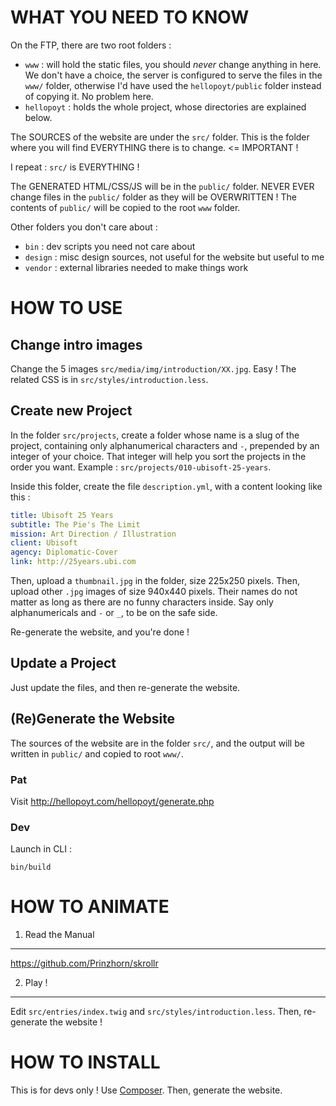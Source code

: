 
WHAT YOU NEED TO KNOW
=====================

On the FTP, there are two root folders :
- `www` : will hold the static files, you should *never* change anything in here.
          We don't have a choice, the server is configured to serve the files in the `www/` folder,
          otherwise I'd have used the `hellopoyt/public` folder instead of copying it. No problem here.
- `hellopoyt` : holds the whole project, whose directories are explained below.

The SOURCES of the website are under the `src/` folder.
This is the folder where you will find EVERYTHING there is to change.  <= IMPORTANT !

I repeat : `src/` is EVERYTHING !

The GENERATED HTML/CSS/JS will be in the `public/` folder.
NEVER EVER change files in the `public/` folder as they will be OVERWRITTEN !
The contents of `public/` will be copied to the root `www` folder.

Other folders you don't care about :
- `bin` : dev scripts you need not care about
- `design` : misc design sources, not useful for the website but useful to me
- `vendor` : external libraries needed to make things work



HOW TO USE
==========

Change intro images
-------------------

Change the 5 images `src/media/img/introduction/XX.jpg`. Easy !
The related CSS is in `src/styles/introduction.less`.

Create new Project
------------------

In the folder `src/projects`, create a folder whose name is a slug of the project, containing only alphanumerical characters and `-`, prepended by an integer of your choice.
That integer will help you sort the projects in the order you want.
Example : `src/projects/010-ubisoft-25-years`.

Inside this folder, create the file `description.yml`, with a content looking like this :

``` description.yml
title: Ubisoft 25 Years
subtitle: The Pie's The Limit
mission: Art Direction / Illustration
client: Ubisoft
agency: Diplomatic-Cover
link: http://25years.ubi.com
```

Then, upload a `thumbnail.jpg` in the folder, size 225x250 pixels.
Then, upload other `.jpg` images of size 940x440 pixels.
Their names do not matter as long as there are no funny characters inside. Say only alphanumericals and `-` or `_`, to be on the safe side.

Re-generate the website, and you're done !


Update a Project
----------------

Just update the files, and then re-generate the website.


(Re)Generate the Website
------------------------

The sources of the website are in the folder `src/`, and the output will be written in `public/` and copied to root `www/`.

### Pat

Visit http://hellopoyt.com/hellopoyt/generate.php

### Dev

Launch in CLI :

```
bin/build
```

HOW TO ANIMATE
==============

1. Read the Manual
------------------

https://github.com/Prinzhorn/skrollr


2. Play !
---------

Edit `src/entries/index.twig` and `src/styles/introduction.less`.
Then, re-generate the website !



HOW TO INSTALL
==============

This is for devs only !
Use [Composer](http://getcomposer.org).
Then, generate the website.

